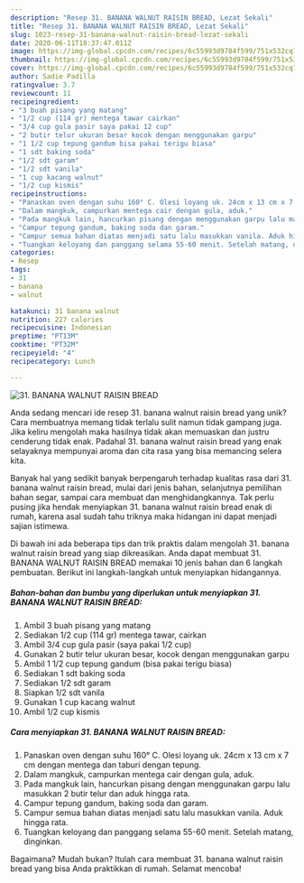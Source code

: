 ```yaml
---
description: "Resep 31. BANANA WALNUT RAISIN BREAD, Lezat Sekali"
title: "Resep 31. BANANA WALNUT RAISIN BREAD, Lezat Sekali"
slug: 1023-resep-31-banana-walnut-raisin-bread-lezat-sekali
date: 2020-06-11T18:37:47.011Z
image: https://img-global.cpcdn.com/recipes/6c55993d9784f599/751x532cq70/31-banana-walnut-raisin-bread-foto-resep-utama.jpg
thumbnail: https://img-global.cpcdn.com/recipes/6c55993d9784f599/751x532cq70/31-banana-walnut-raisin-bread-foto-resep-utama.jpg
cover: https://img-global.cpcdn.com/recipes/6c55993d9784f599/751x532cq70/31-banana-walnut-raisin-bread-foto-resep-utama.jpg
author: Sadie Padilla
ratingvalue: 3.7
reviewcount: 11
recipeingredient:
- "3 buah pisang yang matang"
- "1/2 cup (114 gr) mentega tawar cairkan"
- "3/4 cup gula pasir saya pakai 12 cup"
- "2 butir telur ukuran besar kocok dengan menggunakan garpu"
- "1 1/2 cup tepung gandum bisa pakai terigu biasa"
- "1 sdt baking soda"
- "1/2 sdt garam"
- "1/2 sdt vanila"
- "1 cup kacang walnut"
- "1/2 cup kismis"
recipeinstructions:
- "Panaskan oven dengan suhu 160° C. Olesi loyang uk. 24cm x 13 cm x 7 cm dengan mentega dan taburi dengan tepung."
- "Dalam mangkuk, campurkan mentega cair dengan gula, aduk."
- "Pada mangkuk lain, hancurkan pisang dengan menggunakan garpu lalu masukkan 2 butir telur dan aduk hingga rata."
- "Campur tepung gandum, baking soda dan garam."
- "Campur semua bahan diatas menjadi satu lalu masukkan vanila. Aduk hingga rata."
- "Tuangkan keloyang dan panggang selama 55-60 menit. Setelah matang, dinginkan."
categories:
- Resep
tags:
- 31
- banana
- walnut

katakunci: 31 banana walnut 
nutrition: 227 calories
recipecuisine: Indonesian
preptime: "PT13M"
cooktime: "PT32M"
recipeyield: "4"
recipecategory: Lunch

---
```



![31. BANANA WALNUT RAISIN BREAD](https://img-global.cpcdn.com/recipes/6c55993d9784f599/751x532cq70/31-banana-walnut-raisin-bread-foto-resep-utama.jpg)

Anda sedang mencari ide resep 31. banana walnut raisin bread yang unik? Cara membuatnya memang tidak terlalu sulit namun tidak gampang juga. Jika keliru mengolah maka hasilnya tidak akan memuaskan dan justru cenderung tidak enak. Padahal 31. banana walnut raisin bread yang enak selayaknya mempunyai aroma dan cita rasa yang bisa memancing selera kita.

Banyak hal yang sedikit banyak berpengaruh terhadap kualitas rasa dari 31. banana walnut raisin bread, mulai dari jenis bahan, selanjutnya pemilihan bahan segar, sampai cara membuat dan menghidangkannya. Tak perlu pusing jika hendak menyiapkan 31. banana walnut raisin bread enak di rumah, karena asal sudah tahu triknya maka hidangan ini dapat menjadi sajian istimewa.




Di bawah ini ada beberapa tips dan trik praktis dalam mengolah 31. banana walnut raisin bread yang siap dikreasikan. Anda dapat membuat 31. BANANA WALNUT RAISIN BREAD memakai 10 jenis bahan dan 6 langkah pembuatan. Berikut ini langkah-langkah untuk menyiapkan hidangannya.

<!--inarticleads1-->

##### Bahan-bahan dan bumbu yang diperlukan untuk menyiapkan 31. BANANA WALNUT RAISIN BREAD:

1. Ambil 3 buah pisang yang matang
1. Sediakan 1/2 cup (114 gr) mentega tawar, cairkan
1. Ambil 3/4 cup gula pasir (saya pakai 1/2 cup)
1. Gunakan 2 butir telur ukuran besar, kocok dengan menggunakan garpu
1. Ambil 1 1/2 cup tepung gandum (bisa pakai terigu biasa)
1. Sediakan 1 sdt baking soda
1. Sediakan 1/2 sdt garam
1. Siapkan 1/2 sdt vanila
1. Gunakan 1 cup kacang walnut
1. Ambil 1/2 cup kismis




<!--inarticleads2-->

##### Cara menyiapkan 31. BANANA WALNUT RAISIN BREAD:

1. Panaskan oven dengan suhu 160° C. Olesi loyang uk. 24cm x 13 cm x 7 cm dengan mentega dan taburi dengan tepung.
1. Dalam mangkuk, campurkan mentega cair dengan gula, aduk.
1. Pada mangkuk lain, hancurkan pisang dengan menggunakan garpu lalu masukkan 2 butir telur dan aduk hingga rata.
1. Campur tepung gandum, baking soda dan garam.
1. Campur semua bahan diatas menjadi satu lalu masukkan vanila. Aduk hingga rata.
1. Tuangkan keloyang dan panggang selama 55-60 menit. Setelah matang, dinginkan.




Bagaimana? Mudah bukan? Itulah cara membuat 31. banana walnut raisin bread yang bisa Anda praktikkan di rumah. Selamat mencoba!
